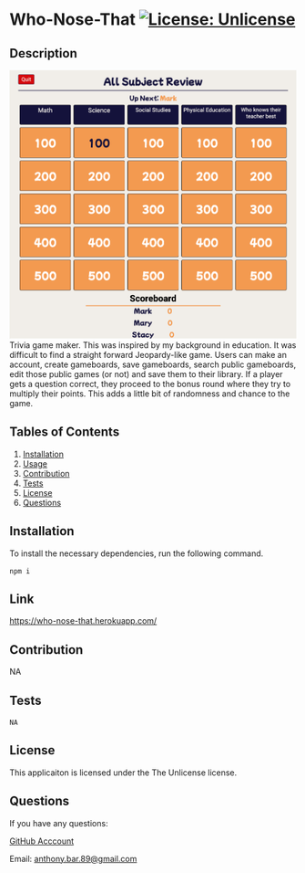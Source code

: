 
  # Who-Nose-That [![License: Unlicense](https://img.shields.io/badge/license-Unlicense-blue.svg)](http://unlicense.org/)
  ## Description
  ![markdown logo](./readmePhoto.png)
  Trivia game maker. This was inspired by my background in education. It was difficult to find a straight forward Jeopardy-like game. Users can make an account, create gameboards, save gameboards, search public gameboards, edit those public games (or not) and save them to their library. If a player gets a question correct, they proceed to the bonus round where they try to multiply their points. This adds a little bit of randomness and chance to the game. 
  ## Tables of Contents
  1. [Installation](#installation)
  2. [Usage](#usage)
  3. [Contribution](#contribution)
  4. [Tests](#tests)
  5. [License](#license)
  6. [Questions](#questions)
  ## Installation
  To install the necessary dependencies, run the following command.
  ```
  npm i
  ```
  ## Link
  https://who-nose-that.herokuapp.com/
  ## Contribution
  NA
  ## Tests
  ```
  NA
  ```
  ## License 
  This applicaiton is licensed under the The Unlicense license.
  ## Questions
  If you have any questions:

  [GitHub Acccount](https://github.com/abarragan89)

  Email: anthony.bar.89@gmail.com
